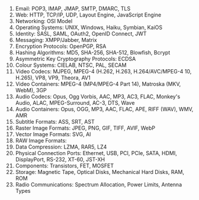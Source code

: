 1. Email: POP3, IMAP, JMAP, SMTP, DMARC, TLS
2. Web: HTTP, TCP/IP, UDP, Layout Engine, JavaScript Engine
3. Networking: OSI Model
4. Operating Systems: UNIX, Windows, Haiku, Symbian, KaiOS
5. Identity: SASL, SAML, OAuth2, OpenID Connect, JWT
6. Messaging: XMPP/Jabber, Matrix
7. Encryption Protocols: OpenPGP, RSA
8. Hashing Algorithms: MD5, SHA-256, SHA-512, Blowfish, Bcrypt
9. Asymmetric Key Cryptography Protocols: ECDSA
10. Colour Systems: CIELAB, NTSC, PAL, SECAM
11. Video Codecs: MJPEG, MPEG-4 (H.262, H.263, H.264/AVC/MPEG-4 10, H.265), VP8, VP9, Theora, AV1
12. Video Containers: MPEG-4 (MP4/MPEG-4 Part 14), Matroska (MKV, WebM), 3GP
13. Audio Codecs: Opus, Ogg Vorbis, AAC, MP3, AC3, FLAC, Monkey's Audio, ALAC, MPEG-Surround, AC-3, DTS, Wave
14. Audio Containers: Opus, OGG, MP3, AAC, FLAC, APE, RIFF (WAV), WMV, AMR
15. Subtitle Formats: ASS, SRT, AST
16. Raster Image Formats: JPEG, PNG, GIF, TIFF, AVIF, WebP
17. Vector Image Formats: SVG, AI
18. RAW Image Formats: 
19. Data Compression: LZMA, RAR5, LZ4
20. Physical Connection Ports: Ethernet, USB, PCI, PCIe, SATA, HDMI, DisplayPort, RS-232, XT-60, JST-XH
21. Components: Transistors, FET, MOSFET
22. Storage: Magnetic Tape, Optical Disks, Mechanical Hard Disks, RAM, ROM
23. Radio Communications: Spectrum Allocation, Power Limits, Antenna Types
